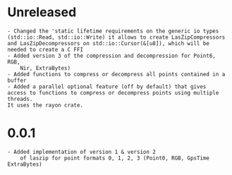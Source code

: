# Unreleased
    - Changed the 'static lifetime requirements on the generic io types
    (std::io::Read, std::io::Write) it allows to create LasZipCompressors
    and LasZipDecompressors on std::io::Cursor(&[u8]), which will be needed to create a C FFI
    - Added version 3 of the compression and decompression for Point6, RGB,
        Nir, ExtraBytes)
    - Added functions to compress or decompress all points contained in a buffer
    - Added a parallel optional feature (off by default) that gives
    access to functions to compress or decompress points using multiple threads.
    It uses the rayon crate. 

# 0.0.1
    - Added implementation of version 1 & version 2
        of laszip for point formats 0, 1, 2, 3 (Point0, RGB, GpsTime ExtraBytes)